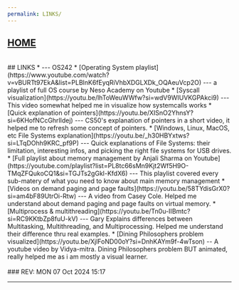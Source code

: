 ```yaml
---
permalink: LINKS/
---
```

## [HOME](../)
<br>
## LINKS
* <https://os.vlsm.org/> --- OS242
* [Operating System playlist](https://www.youtube.com/watch?v=vBURTt97EkA&list=PLBlnK6fEyqRiVhbXDGLXDk_OQAeuVcp2O) --- a playlist of full OS course by Neso Academy on Youtube
* [Syscall visualization](https://youtu.be/lhToWeuWWfw?si=wdV9WIUVKGPAkci9) --- This video somewhat helped me in visualize how systemcalls works
* [Quick explanation of pointers](https://youtu.be/XISnO2YhnsY?si=6KHofNCcGhrIldej) --- CS50's explanation of pointers in a short video, it helped me to refresh some concept of pointers.
* [Windows, Linux, MacOS, etc File Systems explanation](https://youtu.be/_h30HBYxtws?si=LTqDOhh9KRC_pf9P) --- Quick explanations of File Systems: their limitation, interesting infos, and picking the right file systems for USB drives.
* [Full playlist about memory management by Anjali Sharma on Youtube](https://youtube.com/playlist?list=PL8tc66sMn9Kjt2Wf5H9O-TMqZFQukoCQ1&si=TGJTs2gGkl-KfdX6) --- This playlist covered every sub-matery of what you need to know about main memory management
* [Videos on demand paging and page faults](https://youtu.be/58TYdisGrX0?si=am4bF89UtrOi-Rtw) --- A video from Casey Cole. Helped me understand about demand paging and page faults on virtual memory. 
* [Multiprocess & multithreading](https://youtu.be/Tn0u-IIBmtc?si=RC9KKtbZp8fuU-kV) --- Gary Explains differences between Multitasking, Multithreading, and Multiprocessing. Helped me understand their difference thru real examples.
* [Dining Philosophers problem visualized](https://youtu.be/XjlFoND00oY?si=DnhKAYm9f-4wTson) -- A youtube video by Vidya-mitra. Dining Philosophers problem BUT animated, really helped me as i am mostly a visual learner.
<br>
<br>
### REV: MON 07 Oct 2024 15:17
<br>
<hr>
